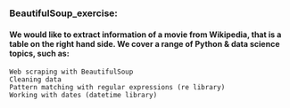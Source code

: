 ### BeautifulSoup_exercise:

#### We would like to extract information of a movie from Wikipedia, that is a table on the right hand side. We cover a range of Python & data science topics, such as:
    Web scraping with BeautifulSoup
    Cleaning data
    Pattern matching with regular expressions (re library)
    Working with dates (datetime library)
